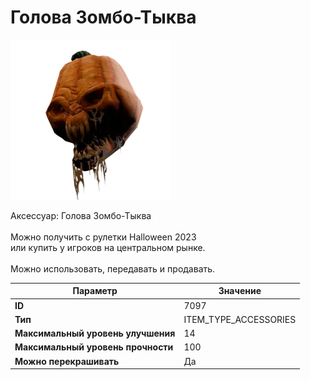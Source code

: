 # Голова Зомбо-Тыква

![Item Image](../img/7097.webp?raw=true)

Аксессуар: Голова Зомбо-Тыква<br><br>Можно получить с рулетки Halloween 2023<br>или купить у игроков на центральном рынке.<br><br>Можно использовать, передавать и продавать.


| Параметр | Значение |
|----------|----------|
| **ID** | 7097 |
| **Тип** | ITEM_TYPE_ACCESSORIES |
| **Максимальный уровень улучшения** | 14 |
| **Максимальный уровень прочности** | 100 |
| **Можно перекрашивать** | Да |

